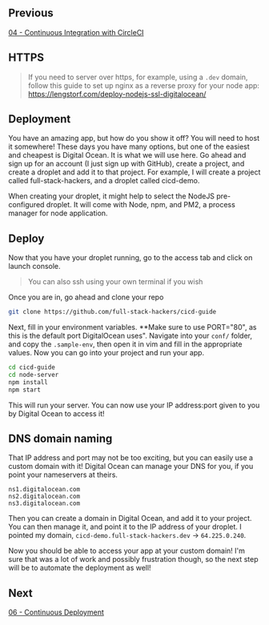 
## Previous

[04 - Continuous Integration with CircleCI](https://github.com/full-stack-hackers/cicd-guide/blob/04-circleci/GUIDE.md)

## HTTPS

> If you need to server over https, for example, using a `.dev` domain, follow this guide to set up nginx as a reverse proxy for your node app: https://lengstorf.com/deploy-nodejs-ssl-digitalocean/

## Deployment

You have an amazing app, but how do you show it off? You will need to host it somewhere! These days you have many options, but one of the easiest and cheapest is Digital Ocean. It is what we will use here. Go ahead and sign up for an account (I just sign up with GitHub), create a project, and create a droplet and add it to that project. For example, I will create a project called full-stack-hackers, and a droplet called cicd-demo.

When creating your droplet, it might help to select the NodeJS pre-configured droplet. It will come with Node, npm, and PM2, a process manager for node application.

## Deploy 

Now that you have your droplet running, go to the access tab and click on launch console. 

> You can also ssh using your own terminal if you wish

Once you are in, go ahead and clone your repo

```bash
git clone https://github.com/full-stack-hackers/cicd-guide
```

Next, fill in your environment variables. **Make sure to use PORT="80", as this is the default port DigitalOcean uses". Navigate into your `conf/` folder, and copy the `.sample-env`, then open it in vim and fill in the appropriate values. Now you can go into your project and run your app.

```bash
cd cicd-guide
cd node-server
npm install
npm start
```

This will run your server. You can now use your IP address:port given to you by Digital Ocean to access it!

## DNS domain naming

That IP address and port may not be too exciting, but you can easily use a custom domain with it! Digital Ocean can manage your DNS for you, if you point your nameservers at theirs.

```text
ns1.digitalocean.com
ns2.digitalocean.com
ns3.digitalocean.com
```

Then you can create a domain in Digital Ocean, and add it to your project. You can then manage it, and point it to the IP address of your droplet. I pointed my domain, `cicd-demo.full-stack-hackers.dev` -> `64.225.0.240`.

Now you should be able to access your app at your custom domain! I'm sure that was a lot of work and possibly frustration though, so the next step will be to automate the deployment as well!


## Next

[06 - Continuous Deployment](https://github.com/full-stack-hackers/cicd-guide/blob/06-continuous-deployment/GUIDE.md)
